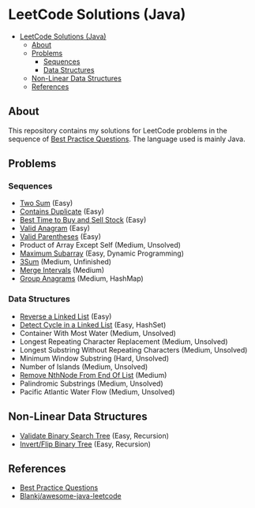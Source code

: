 # LeetCode Solutions (Java)

* [LeetCode Solutions (Java)](#leetcode-solutions-java)
  * [About](#about)
  * [Problems](#problems)
    * [Sequences](#sequences)
    * [Data Structures](#data-structures)
  * [Non-Linear Data Structures](#non-linear-data-structures)
  * [References](#references)

## About

This repository contains my solutions for LeetCode problems in the sequence of [Best Practice Questions](https://yangshun.github.io/tech-interview-handbook/best-practice-questions/#!). The language used is mainly Java.

## Problems

### Sequences

* [Two Sum](Sequences/TwoSum.java) (Easy)
* [Contains Duplicate](Sequences/ContainsDuplicate.java) (Easy)
* [Best Time to Buy and Sell Stock](Sequences/BestTimeToBuyAndSellStock.java) (Easy)
* [Valid Anagram](Sequences/ValidAnagram.java) (Easy)
* [Valid Parentheses](Sequences/ValidParentheses.java) (Easy)
* Product of Array Except Self (Medium, Unsolved)
* [Maximum Subarray](Sequences/MaximumSubarray.java) (Easy, Dynamic Programming)
* [3Sum](Sequences/3Sum.java) (Medium, Unfinished)
* [Merge Intervals](Sequences/MergeIntervals.java) (Medium)
* [Group Anagrams](Sequences/GroupAnagrams.java) (Medium, HashMap)

### Data Structures

* [Reverse a Linked List](DataStructures/ReverseALinkedList.java) (Easy)
* [Detect Cycle in a Linked List](DataStructures/DetectCycleInALinkedList.java) (Easy, HashSet)
* Container With Most Water (Medium, Unsolved)
* Longest Repeating Character Replacement (Medium, Unsolved)
* Longest Substring Without Repeating Characters (Medium, Unsolved)
* Minimum Window Substring (Hard, Unsolved)
* Number of Islands (Medium, Unsolved)
* [Remove NthNode From End Of List](DataStructures/RemoveNthNodeFromEndOfList.java) (Medium)
* Palindromic Substrings (Medium, Unsolved)
* Pacific Atlantic Water Flow (Medium, Unsolved)

## Non-Linear Data Structures

* [Validate Binary Search Tree](NonLinearDataStructures/ValidateBinarySearchTree.java) (Easy, Recursion)
* [Invert/Flip Binary Tree](NonLinearDataStructures/InvertFlipBInaryTree.java) (Easy, Recursion)

## References

* [Best Practice Questions](https://yangshun.github.io/tech-interview-handbook/best-practice-questions/#!)
* [Blankj/awesome-java-leetcode](https://github.com/Blankj/awesome-java-leetcode)